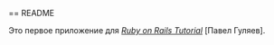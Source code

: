 == README

Это первое приложение для
[*Ruby on Rails Tutorial*](http://railstutorial.org/)
 [Павел Гуляев].
